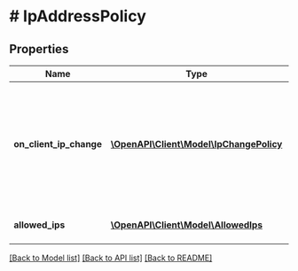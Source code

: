 # # IpAddressPolicy

## Properties

Name | Type | Description | Notes
------------ | ------------- | ------------- | -------------
**on_client_ip_change** | [**\OpenAPI\Client\Model\IpChangePolicy**](IpChangePolicy.md) | Określa reakcję systemu, gdy token dostępu zostanie użyty z adresu IP spoza zadeklarowanej listy dozwolonych adresów IP (allowedIps). | [optional]
**allowed_ips** | [**\OpenAPI\Client\Model\AllowedIps**](AllowedIps.md) | Lista dozwolonych adresów IP. | [optional]

[[Back to Model list]](../../README.md#models) [[Back to API list]](../../README.md#endpoints) [[Back to README]](../../README.md)
